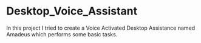 # Desktop_Voice_Assistant
In this project I tried to create a Voice Activated Desktop Assistance named Amadeus which performs some basic tasks.
